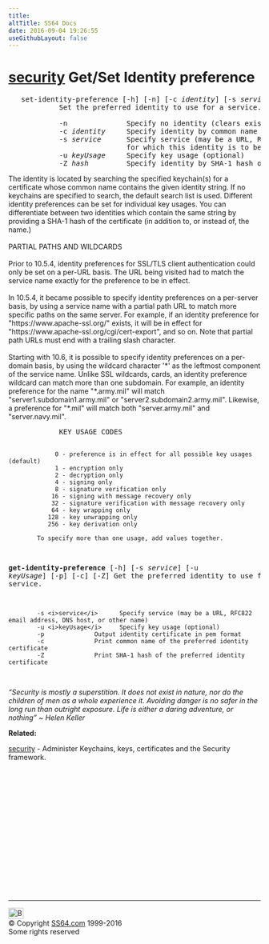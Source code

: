 ```yaml
---
title:
altTitle: SS64 Docs
date: 2016-09-04 19:26:55
useGithubLayout: false
---
```

<!-- #BeginLibraryItem "/Library/head_osx.lbi" --><!-- #EndLibraryItem --><h1><a href="security.html">security</a> Get/Set Identity preference </h1> 
<pre>   set-identity-preference [-h] [-n] [-c <i>identity</i>] [-s <i>service</i>] [-u <i>keyUsage</i>] [-Z <i>hash</i>] [<i>keychain</i>...]
            Set the preferred identity to use for a service.

            -n              Specify no identity (clears existing preference for the given service)
            -c <i>identity</i>     Specify identity by common name of the certificate
            -s <i>service</i>      Specify service (may be a URL, RFC822 email address, DNS host, or other name)
                            for which this identity is to be preferred
            -u <i>keyUsage</i>     Specify key usage (optional)
            -Z <i>hash</i>         Specify identity by SHA-1 hash of certificate (optional)
</pre>
<p>The identity is located by searching the specified keychain(s) for a certificate whose common
name contains the given identity string. If no keychains are specified to search, the default
search list is used. Different identity preferences can be set for individual key usages. You
can differentiate between two identities which contain the same string by providing a SHA-1 hash
of the certificate (in addition to, or instead of, the name.)<br>
<br>
PARTIAL PATHS AND WILDCARDS<br>
<br>
Prior to 10.5.4, identity preferences for SSL/TLS client authentication could only be set on a
per-URL basis. The URL being visited had to match the service name exactly for the preference to
be in effect.<br>
<br>
In 10.5.4, it became possible to specify identity preferences on a per-server basis, by using a
service name with a partial path URL to match more specific paths on the same server. For example, if an identity preference for "https://www.apache-ssl.org/" exists, it will be in effect            
for "https://www.apache-ssl.org/cgi/cert-export", and so on. Note that partial path URLs must            
end with a trailing slash character.<br>
<br>            
Starting with 10.6, it is possible to specify identity preferences on a per-domain basis, by            
using the wildcard character '*' as the leftmost component of the service name. Unlike SSL wildcards,            
cards, an identity preference wildcard can match more than one subdomain. For example, an identity            
preference for the name "*.army.mil" will match "server1.subdomain1.army.mil" or "server2.subdomain2.army.mil". Likewise, a preference for "*.mil" will match both "server.army.mil" and "server.navy.mil".</p>
<pre>            KEY USAGE CODES

                 0 - preference is in effect for all possible key usages (default)
                 1 - encryption only
                 2 - decryption only
                 4 - signing only
                 8 - signature verification only
                16 - signing with message recovery only
                32 - signature verification with message recovery only
                64 - key wrapping only
               128 - key unwrapping only
               256 - key derivation only

            To specify more than one usage, add values together.

   <b>get-identity-preference</b> [-h] [-s <i>service</i>] [-u <i>keyUsage</i>] [-p] [-c] [-Z]
            Get the preferred identity to use for a service.

            -s <i>service</i>      Specify service (may be a URL, RFC822 email address, DNS host, or other name)
            -u <i>keyUsage</i>     Specify key usage (optional)
            -p              Output identity certificate in pem format
            -c              Print common name of the preferred identity certificate
            -Z              Print SHA-1 hash of the preferred identity certificate
</pre>
<p class="quote"><i>“Security is mostly a superstition. It does not exist in nature, nor do the children of men as a whole experience it. Avoiding danger is no safer in the long run than outright exposure. Life is either a daring adventure, or nothing” ~ Helen Keller</i></p>
<p><b>Related:</b></p>
<p><a href="security.html">security</a> - Administer Keychains, keys, certificates and the Security framework.</p><!-- #BeginLibraryItem "/Library/foot_osx.lbi" --><p>
<!-- OSX300 -->
<ins class="adsbygoogle" style="display:inline-block;width:300px;height:250px" data-ad-client="ca-pub-6140977852749469" data-ad-slot="1823340303"></ins>
<script>
(adsbygoogle = window.adsbygoogle || []).push({});
</script></p>
<hr>
<div id="bl" class="footer"><a href="security-id.html#"><img src="../images/top.png" width="30" height="22" alt="Back to the Top"></a></div>
<div id="br" class="footer, tagline">© Copyright <a href="../index.html">SS64.com</a> 1999-2016<br>
Some rights reserved</div><!-- #EndLibraryItem -->
